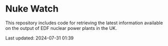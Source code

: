 # Nuke Watch

This repository includes code for retrieving the latest information available on the output of EDF nuclear power plants in the UK.

Last updated: 2024-07-31 01:39